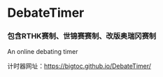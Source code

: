 # DebateTimer

### 包含RTHK赛制、世锦赛赛制、改版奥瑞冈赛制

An online debating timer

计时器网址：https://bigtoc.github.io/DebateTimer/
